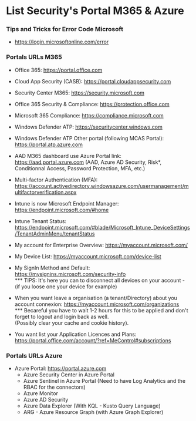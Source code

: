 # List Security's Portal M365 & Azure

### Tips and Tricks for Error Code Microsoft
* https://login.microsoftonline.com/error

### Portals URLs M365

* Office 365: https://portal.office.com

* Cloud App Security (CASB): https://portal.cloudappsecurity.com
* Security Center M365: https://security.microsoft.com
* Office 365 Security & Compliance: https://protection.office.com
* Microsoft 365 Compliance: https://compliance.microsoft.com

* Windows Defender ATP: https://securitycenter.windows.com
* Windows Defender ATP Other portal (following MCAS Portal): https://portal.atp.azure.com

* AAD M365 dashboard use Azure Portal link: https://aad.portal.azure.com (AAD, Azure AD Security, Risk*, Conditionnal Access, Password Protection, MFA, etc.)
* Multi-factor Authentication (MFA): https://account.activedirectory.windowsazure.com/usermanagement/multifactorverification.aspx

* Intune is now Microsoft Endpoint Manager: https://endpoint.microsoft.com/#home
* Intune Tenant Status: https://endpoint.microsoft.com/#blade/Microsoft_Intune_DeviceSettings/TenantAdminMenu/tenantStatus

* My account for Enterprise Overview: https://myaccount.microsoft.com/
* My Device List: https://myaccount.microsoft.com/device-list

* My SignIn Method and Default: https://mysignins.microsoft.com/security-info</br>
  *** TIPS: It's here you can to disconnect all devices on your account - (if you loose one your device for example) 

* When you want leave a organisation (a tenant/Directory) about you account connexion: https://myaccount.microsoft.com/organizations</br>
  *** Becareful you have to wait 1-2 hours for this to be applied and don't forget to logout and login back as well.</br>
      (Possibly clear your cache and cookie history).

* You want list your Application Licences and Plans: https://portal.office.com/account/?ref=MeControl#subscriptions

### Portals URLs Azure

* Azure Portal: https://portal.azure.com</br>
  * Azure Security Center in Azure Portal
  * Azure Sentinel in Azure Portal (Need to have Log Analytics and the RBAC for the connectors)
  * Azure Monitor
  * Azure AD Security 
  * Azure Data Explorer (With KQL - Kusto Query Language)
  * ARG - Azure Resource Graph (with Azure Graph Explorer)
